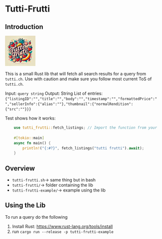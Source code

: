 # Tutti-Frutti

## Introduction
<img src="tuttifrutti.png" alt="Tutti Frutti" width="100"/>

This is a small Rust lib that will fetch all search results for a query from `tutti.ch`.
Use with caution and make sure you follow most current ToS of `tutti.ch`. 

Input: `query string`
Output: String List of entries: `{"listingID":"","title":"","body":"","timestamp":"","formattedPrice":"","sellerInfo":{"alias":""},"thumbnail":{"normalRendition":{"src":""}}}`

Test shows how it works:

``` rust
    use tutti_frutti::fetch_listings; // Import the function from your crate

    #[tokio::main]
    async fn main() {
        println!("{:#?}", fetch_listings("tutti frutti").await);
    }
```

## Overview

- `tutti-frutti.sh`-> same thing but in bash
- `tutti-frutti/`-> folder containing the lib
- `tutti-frutti-example/`-> example using the lib

## Using the Lib

To run a query do the following

1. Install Rust: https://www.rust-lang.org/tools/install
2. run `cargo run --release -p tutti-frutti-example`

